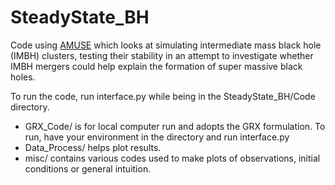 # SteadyState_BH
Code using [AMUSE](https://amuse.readthedocs.io/en/latest/) which looks at simulating intermediate mass black hole (IMBH) clusters, testing their stability in an attempt to investigate whether IMBH mergers could help explain the formation of super massive black holes.

To run the code, run interface.py while being in the SteadyState_BH/Code directory.

- GRX_Code/ is for local computer run and adopts the GRX formulation. To run, have your environment in the directory and run interface.py
- Data\_Process/ helps plot results.
- misc/ contains various codes used to make plots of observations, initial conditions or general intuition.

